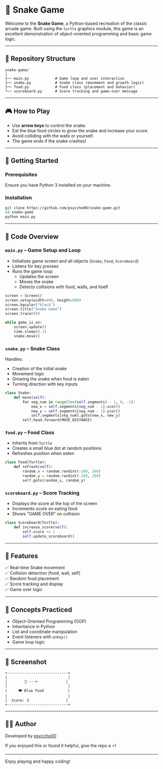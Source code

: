 # 🐍 Snake Game

Welcome to the **Snake Game**, a Python-based recreation of the classic arcade game. Built using the `turtle` graphics module, this game is an excellent demonstration of object-oriented programming and basic game logic.

---

## 📂 Repository Structure

```
snake-game/
│
├── main.py            # Game loop and user interaction
├── snake.py           # Snake class (movement and growth logic)
├── food.py            # Food class (placement and behavior)
└── scoreboard.py      # Score tracking and game-over message
```

---

## 🎮 How to Play

- Use **arrow keys** to control the snake.
- Eat the blue food circles to grow the snake and increase your score.
- Avoid colliding with the walls or yourself.
- The game ends if the snake crashes!

---

## 🚀 Getting Started

### Prerequisites

Ensure you have Python 3 installed on your machine.

### Installation

```bash
git clone https://github.com/psyccho00/snake-game.git
cd snake-game
python main.py
```

---

## 🧠 Code Overview

### `main.py` – Game Setup and Loop

- Initializes game screen and all objects (`Snake`, `Food`, `Scoreboard`)
- Listens for key presses
- Runs the game loop:
  - Updates the screen
  - Moves the snake
  - Detects collisions with food, walls, and itself

```python
screen = Screen()
screen.setup(width=600, height=600)
screen.bgcolor("black")
screen.title("Snake Game")
screen.tracer(0)
```

```python
while game_is_on:
    screen.update()
    time.sleep(0.1)
    snake.move()
```

### `snake.py` – Snake Class

Handles:

- Creation of the initial snake
- Movement logic
- Growing the snake when food is eaten
- Turning direction with key inputs

```python
class Snake:
    def move(self):
        for seg_num in range(len(self.segments) - 1, 0, -1):
            new_x = self.segments[seg_num - 1].xcor()
            new_y = self.segments[seg_num - 1].ycor()
            self.segments[seg_num].goto(new_x, new_y)
        self.head.forward(MOVE_DISTANCE)
```

### `food.py` – Food Class

- Inherits from `Turtle`
- Creates a small blue dot at random positions
- Refreshes position when eaten

```python
class Food(Turtle):
    def refresh(self):
        random_x = random.randint(-280, 280)
        random_y = random.randint(-280, 280)
        self.goto(random_x, random_y)
```

### `scoreboard.py` – Score Tracking

- Displays the score at the top of the screen
- Increments score on eating food
- Shows "GAME OVER" on collision

```python
class Scoreboard(Turtle):
    def increase_score(self):
        self.score += 1
        self.update_scoreboard()
```

---

## 🌟 Features

✅ Real-time Snake movement  
✅ Collision detection (food, wall, self)  
✅ Random food placement  
✅ Score tracking and display  
✅ Game over logic  

---

## 🧠 Concepts Practiced

- Object-Oriented Programming (OOP)
- Inheritance in Python
- List and coordinate manipulation
- Event listeners with `onkey()`
- Game loop logic

---

## 📸 Screenshot

```
+----------------------------+
|                            |
|        🐍 --->             |
|                            |
|     🍽️ Blue Food           |
|                            |
|  Score: 3                 |
+----------------------------+
```

---

## 👨‍💻 Author

Developed by [psyccho00](https://github.com/psyccho00)

If you enjoyed this or found it helpful, give the repo a ⭐!

---

Enjoy playing and happy coding!
